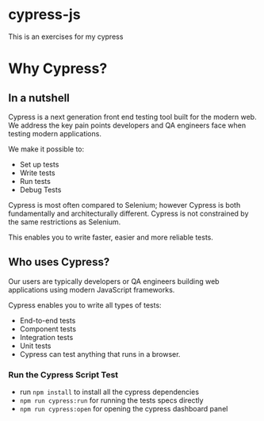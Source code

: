 # cypress-js

This is an exercises for my cypress

# Why Cypress?

## In a nutshell

Cypress is a next generation front end testing tool built for the modern web. We address the key pain points developers and QA engineers face when testing modern applications.

We make it possible to:

- Set up tests
- Write tests
- Run tests
- Debug Tests

Cypress is most often compared to Selenium; however Cypress is both fundamentally and architecturally different. Cypress is not constrained by the same restrictions as Selenium.

This enables you to write faster, easier and more reliable tests.

## Who uses Cypress?

Our users are typically developers or QA engineers building web applications using modern JavaScript frameworks.

Cypress enables you to write all types of tests:

- End-to-end tests
- Component tests
- Integration tests
- Unit tests
- Cypress can test anything that runs in a browser.

### Run the Cypress Script Test

- run `npm install` to install all the cypress dependencies
- `npm run cypress:run` for running the tests specs directly
- `npm run cypress:open` for opening the cypress dashboard panel
